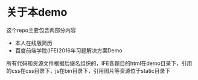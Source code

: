 # 关于本demo

这个repo主要包含两部分内容
* 本人在线版简历
* 百度前端学院(IFE)2016年习题解决方案Demo

所有代码和资源文件根据后缀名组织的，IFE各题目的html在demo目录下，引用的css在css目录下，js在bin目录下，引用图片等资源位于static目录下